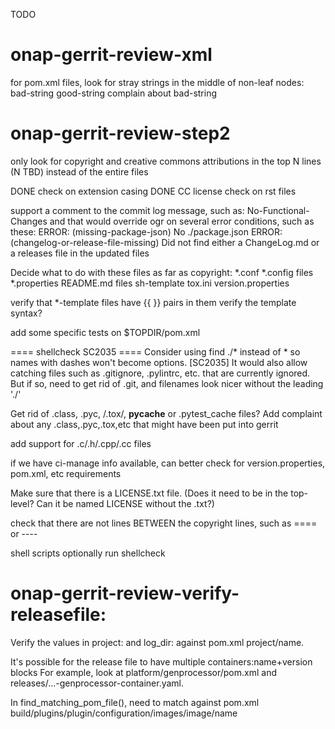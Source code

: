 TODO

# onap-gerrit-review-xml

for pom.xml files, look for stray strings in the middle of non-leaf nodes:
    <properties> bad-string
        <propname>good-string</propname>
    </properties>
    complain about bad-string


# onap-gerrit-review-step2

only look for copyright and creative commons attributions in the top N lines (N TBD) instead of the entire files

DONE check on extension casing
DONE CC license check on rst files

support a comment to the commit log message, such as:
No-Functional-Changes
and that would override ogr on several error conditions, such as these:
ERROR: (missing-package-json) No ./package.json
ERROR: (changelog-or-release-file-missing) Did not find either a ChangeLog.md or a releases file in the updated files

Decide what to do with these files as far as copyright:
*.conf
*.config files
*.properties
README.md files
sh-template
tox.ini
version.properties

verify that *-template files have {{ }} pairs in them
verify the template syntax?

add some specific tests on $TOPDIR/pom.xml

==== shellcheck SC2035 ====
Consider using find ./* instead of * so names with dashes won't become options. [SC2035]
It would also allow catching files such as .gitignore, .pylintrc, etc. that are currently ignored.
But if so, need to get rid of .git, and filenames look nicer without the leading './'

Get rid of .class, .pyc, /.tox/, __pycache__ or .pytest_cache files?
Add complaint about any .class,.pyc,.tox,etc that might have been put into gerrit

add support for .c/.h/.cpp/.cc files

if we have ci-manage info available, can better check for version.properties, pom.xml, etc requirements

Make sure that there is a LICENSE.txt file.
(Does it need to be in the top-level? Can it be named LICENSE without the .txt?)


check that there are not lines BETWEEN the copyright lines, such as ==== or ----


shell scripts
optionally run shellcheck


# onap-gerrit-review-verify-releasefile:

Verify the values in project: and log_dir: against pom.xml project/name.

It's possible for the release file to have multiple containers:name+version blocks
For example, look at platform/genprocessor/pom.xml and releases/...-genprocessor-container.yaml.

In find_matching_pom_file(), need to match against pom.xml build/plugins/plugin/configuration/images/image/name

